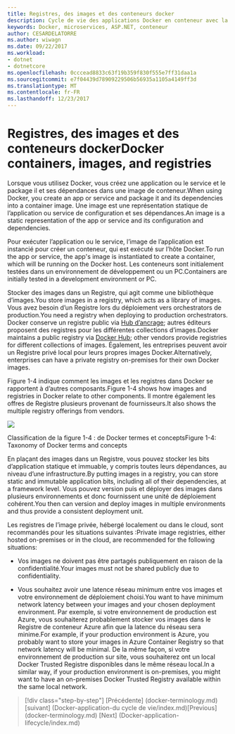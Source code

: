 ```yaml
---
title: Registres, des images et des conteneurs docker
description: Cycle de vie des applications Docker en conteneur avec la plateforme et les outils Microsoft
keywords: Docker, microservices, ASP.NET, conteneur
author: CESARDELATORRE
ms.author: wiwagn
ms.date: 09/22/2017
ms.workload:
- dotnet
- dotnetcore
ms.openlocfilehash: 0cccead8833c63f19b359f830f555e7ff31daa1a
ms.sourcegitcommit: e7f04439d78909229506b56935a1105a4149ff3d
ms.translationtype: MT
ms.contentlocale: fr-FR
ms.lasthandoff: 12/23/2017
---
```

# <a name="docker-containers-images-and-registries"></a><span data-ttu-id="ca2f8-104">Registres, des images et des conteneurs docker</span><span class="sxs-lookup"><span data-stu-id="ca2f8-104">Docker containers, images, and registries</span></span>

<span data-ttu-id="ca2f8-105">Lorsque vous utilisez Docker, vous créez une application ou le service et le package il et ses dépendances dans une image de conteneur.</span><span class="sxs-lookup"><span data-stu-id="ca2f8-105">When using Docker, you create an app or service and package it and its dependencies into a container image.</span></span> <span data-ttu-id="ca2f8-106">Une image est une représentation statique de l’application ou service de configuration et ses dépendances.</span><span class="sxs-lookup"><span data-stu-id="ca2f8-106">An image is a static representation of the app or service and its configuration and dependencies.</span></span>

<span data-ttu-id="ca2f8-107">Pour exécuter l’application ou le service, l’image de l’application est instancié pour créer un conteneur, qui est exécuté sur l’hôte Docker.</span><span class="sxs-lookup"><span data-stu-id="ca2f8-107">To run the app or service, the app's image is instantiated to create a container, which will be running on the Docker host.</span></span> <span data-ttu-id="ca2f8-108">Les conteneurs sont initialement testées dans un environnement de développement ou un PC.</span><span class="sxs-lookup"><span data-stu-id="ca2f8-108">Containers are initially tested in a development environment or PC.</span></span>

<span data-ttu-id="ca2f8-109">Stocker des images dans un Registre, qui agit comme une bibliothèque d’images.</span><span class="sxs-lookup"><span data-stu-id="ca2f8-109">You store images in a registry, which acts as a library of images.</span></span> <span data-ttu-id="ca2f8-110">Vous avez besoin d’un Registre lors du déploiement vers orchestrators de production.</span><span class="sxs-lookup"><span data-stu-id="ca2f8-110">You need a registry when deploying to production orchestrators.</span></span> <span data-ttu-id="ca2f8-111">Docker conserve un registre public via [Hub d’ancrage](https://hub.docker.com/); autres éditeurs proposent des registres pour les différentes collections d’images.</span><span class="sxs-lookup"><span data-stu-id="ca2f8-111">Docker maintains a public registry via [Docker Hub](https://hub.docker.com/); other vendors provide registries for different collections of images.</span></span> <span data-ttu-id="ca2f8-112">Également, les entreprises peuvent avoir un Registre privé local pour leurs propres images Docker.</span><span class="sxs-lookup"><span data-stu-id="ca2f8-112">Alternatively, enterprises can have a private registry on-premises for their own Docker images.</span></span>

<span data-ttu-id="ca2f8-113">Figure 1-4 indique comment les images et les registres dans Docker se rapportent à d’autres composants.</span><span class="sxs-lookup"><span data-stu-id="ca2f8-113">Figure 1-4 shows how images and registries in Docker relate to other components.</span></span> <span data-ttu-id="ca2f8-114">Il montre également les offres de Registre plusieurs provenant de fournisseurs.</span><span class="sxs-lookup"><span data-stu-id="ca2f8-114">It also shows the multiple registry offerings from vendors.</span></span>

![](./media/image4.png)

<span data-ttu-id="ca2f8-115">Classification de la figure 1-4 : de Docker termes et concepts</span><span class="sxs-lookup"><span data-stu-id="ca2f8-115">Figure 1-4: Taxonomy of Docker terms and concepts</span></span>

<span data-ttu-id="ca2f8-116">En plaçant des images dans un Registre, vous pouvez stocker les bits d’application statique et immuable, y compris toutes leurs dépendances, au niveau d’une infrastructure.</span><span class="sxs-lookup"><span data-stu-id="ca2f8-116">By putting images in a registry, you can store static and immutable application bits, including all of their dependencies, at a framework level.</span></span> <span data-ttu-id="ca2f8-117">Vous pouvez version puis et déployer des images dans plusieurs environnements et donc fournissent une unité de déploiement cohérent.</span><span class="sxs-lookup"><span data-stu-id="ca2f8-117">You then can version and deploy images in multiple environments and thus provide a consistent deployment unit.</span></span>

<span data-ttu-id="ca2f8-118">Les registres de l’image privée, hébergé localement ou dans le cloud, sont recommandés pour les situations suivantes :</span><span class="sxs-lookup"><span data-stu-id="ca2f8-118">Private image registries, either hosted on-premises or in the cloud, are recommended for the following situations:</span></span>

-   <span data-ttu-id="ca2f8-119">Vos images ne doivent pas être partagés publiquement en raison de la confidentialité.</span><span class="sxs-lookup"><span data-stu-id="ca2f8-119">Your images must not be shared publicly due to confidentiality.</span></span>

-   <span data-ttu-id="ca2f8-120">Vous souhaitez avoir une latence réseau minimum entre vos images et votre environnement de déploiement choisi.</span><span class="sxs-lookup"><span data-stu-id="ca2f8-120">You want to have minimum network latency between your images and your chosen deployment environment.</span></span> <span data-ttu-id="ca2f8-121">Par exemple, si votre environnement de production est Azure, vous souhaiterez probablement stocker vos images dans le Registre de conteneur Azure afin que la latence du réseau sera minime.</span><span class="sxs-lookup"><span data-stu-id="ca2f8-121">For example, if your production environment is Azure, you probably want to store your images in Azure Container Registry so that network latency will be minimal.</span></span> <span data-ttu-id="ca2f8-122">De la même façon, si votre environnement de production sur site, vous souhaiterez ont un local Docker Trusted Registre disponibles dans le même réseau local.</span><span class="sxs-lookup"><span data-stu-id="ca2f8-122">In a similar way, if your production environment is on-premises, you might want to have an on-premises Docker Trusted Registry available within the same local network.</span></span>

>[!div class="step-by-step"]
<span data-ttu-id="ca2f8-123">[Précédente] (docker-terminology.md) [suivant] (Docker-application-du cycle de vie/index.md)</span><span class="sxs-lookup"><span data-stu-id="ca2f8-123">[Previous] (docker-terminology.md) [Next] (Docker-application-lifecycle/index.md)</span></span>
